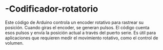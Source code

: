 # -Codificador-rotatorio


Este código de Arduino controla un encoder rotativo para rastrear su posición. Cuando giras el encoder, se generan pulsos.
El código cuenta esos pulsos y 
envía la posición actual a través del puerto serie. 
Es útil para aplicaciones que requieren medir el movimiento rotativo, como el control de volumen.
